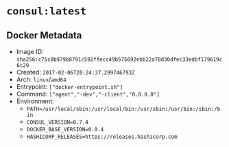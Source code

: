 # `consul:latest`

## Docker Metadata

- Image ID: `sha256:c75c0b979b8791c592ffecc49b575692ebb22a78d30dfec33edbf179619c6c29`
- Created: `2017-02-06T20:24:37.299746793Z`
- Arch: `linux`/`amd64`
- Entrypoint: `["docker-entrypoint.sh"]`
- Command: `["agent","-dev","-client","0.0.0.0"]`
- Environment:
  - `PATH=/usr/local/sbin:/usr/local/bin:/usr/sbin:/usr/bin:/sbin:/bin`
  - `CONSUL_VERSION=0.7.4`
  - `DOCKER_BASE_VERSION=0.0.4`
  - `HASHICORP_RELEASES=https://releases.hashicorp.com`
